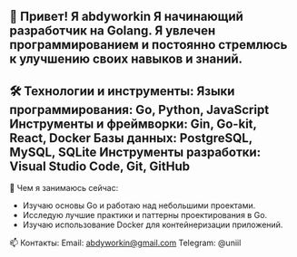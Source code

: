 👋 Привет! Я abdyworkin
Я начинающий разработчик на Golang. Я увлечен программированием и постоянно стремлюсь к улучшению своих навыков и знаний.
---
🛠️ Технологии и инструменты:
Языки программирования: Go, Python, JavaScript
Инструменты и фреймворки: Gin, Go-kit, React, Docker
Базы данных: PostgreSQL, MySQL, SQLite
Инструменты разработки: Visual Studio Code, Git, GitHub
---
🌱 Чем я занимаюсь сейчас:
- Изучаю основы Go и работаю над небольшими проектами.
- Исследую лучшие практики и паттерны проектирования в Go.
- Изучаю использование Docker для контейнеризации приложений.

📫 Контакты:
Email: abdyworkin@gmail.com
Telegram: @uniil